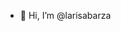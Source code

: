 - 👋 Hi, I’m @larisabarza
<!---
larisabarza/larisabarza is a ✨ special ✨ repository because its `README.md` (this file) appears on your GitHub profile.
You can click the Preview link to take a look at your changes.
--->
